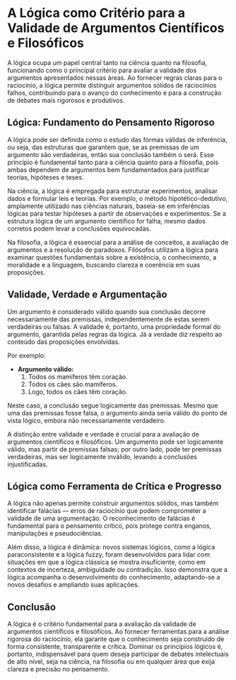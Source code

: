 # A Lógica como Critério para a Validade de Argumentos Científicos e Filosóficos

A lógica ocupa um papel central tanto na ciência quanto na filosofia, funcionando como o principal critério para avaliar a validade dos argumentos apresentados nessas áreas. Ao fornecer regras claras para o raciocínio, a lógica permite distinguir argumentos sólidos de raciocínios falhos, contribuindo para o avanço do conhecimento e para a construção de debates mais rigorosos e produtivos.

## Lógica: Fundamento do Pensamento Rigoroso

A lógica pode ser definida como o estudo das formas válidas de inferência, ou seja, das estruturas que garantem que, se as premissas de um argumento são verdadeiras, então sua conclusão também o será. Esse princípio é fundamental tanto para a ciência quanto para a filosofia, pois ambas dependem de argumentos bem fundamentados para justificar teorias, hipóteses e teses.

Na ciência, a lógica é empregada para estruturar experimentos, analisar dados e formular leis e teorias. Por exemplo, o método hipotético-dedutivo, amplamente utilizado nas ciências naturais, baseia-se em inferências lógicas para testar hipóteses a partir de observações e experimentos. Se a estrutura lógica de um argumento científico for falha, mesmo dados corretos podem levar a conclusões equivocadas.

Na filosofia, a lógica é essencial para a análise de conceitos, a avaliação de argumentos e a resolução de paradoxos. Filósofos utilizam a lógica para examinar questões fundamentais sobre a existência, o conhecimento, a moralidade e a linguagem, buscando clareza e coerência em suas proposições.

## Validade, Verdade e Argumentação

Um argumento é considerado válido quando sua conclusão decorre necessariamente das premissas, independentemente de estas serem verdadeiras ou falsas. A validade é, portanto, uma propriedade formal do argumento, garantida pelas regras da lógica. Já a verdade diz respeito ao conteúdo das proposições envolvidas.

Por exemplo:

- **Argumento válido:**  
  1. Todos os mamíferos têm coração.  
  2. Todos os cães são mamíferos.  
  3. Logo, todos os cães têm coração.

Neste caso, a conclusão segue logicamente das premissas. Mesmo que uma das premissas fosse falsa, o argumento ainda seria válido do ponto de vista lógico, embora não necessariamente verdadeiro.

A distinção entre validade e verdade é crucial para a avaliação de argumentos científicos e filosóficos. Um argumento pode ser logicamente válido, mas partir de premissas falsas; por outro lado, pode ter premissas verdadeiras, mas ser logicamente inválido, levando a conclusões injustificadas.

## Lógica como Ferramenta de Crítica e Progresso

A lógica não apenas permite construir argumentos sólidos, mas também identificar falácias — erros de raciocínio que podem comprometer a validade de uma argumentação. O reconhecimento de falácias é fundamental para o pensamento crítico, pois protege contra enganos, manipulações e pseudociências.

Além disso, a lógica é dinâmica: novos sistemas lógicos, como a lógica paraconsistente e a lógica fuzzy, foram desenvolvidos para lidar com situações em que a lógica clássica se mostra insuficiente, como em contextos de incerteza, ambiguidade ou contradição. Isso demonstra que a lógica acompanha o desenvolvimento do conhecimento, adaptando-se a novos desafios e ampliando suas aplicações.

## Conclusão

A lógica é o critério fundamental para a avaliação da validade de argumentos científicos e filosóficos. Ao fornecer ferramentas para a análise rigorosa do raciocínio, ela garante que o conhecimento seja construído de forma consistente, transparente e crítica. Dominar os princípios lógicos é, portanto, indispensável para quem deseja participar de debates intelectuais de alto nível, seja na ciência, na filosofia ou em qualquer área que exija clareza e precisão no pensamento.